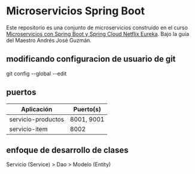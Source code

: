 # Microservicios Spring Boot

Este repositorio es una conjunto de microservicios construído en el curso [Microservicios con Spring Boot y Spring Cloud Netflix Eureka](https://www.udemy.com/course/microservicios-con-spring-boot-y-spring-cloud/). Bajo la guía del Maestro Andrés José Guzmán.

## modificando configuracion de usuario de git
git config --global --edit

## puertos

|      Aplicación     |  Puerto(s)  |
|---------------------|----------|
| servicio-productos  |   8001, 9001   |
| servicio-item       |   8002   |


## enfoque de desarrollo de clases


Servicio (Service) > Dao > Modelo (Entity)
